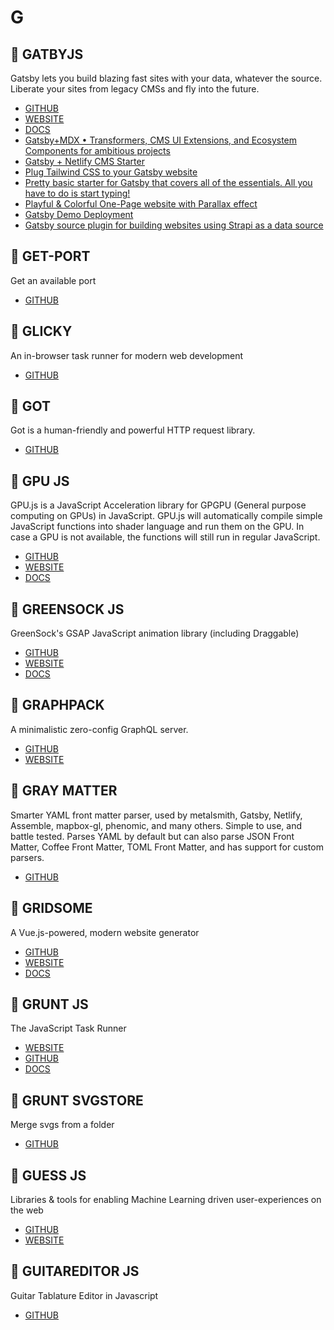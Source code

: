# G

## :rocket: GATBYJS

Gatsby lets you build blazing fast sites with your data, whatever the source. Liberate your sites from legacy CMSs and fly into the future.

* [GITHUB](https://github.com/gatsbyjs/gatsby)
* [WEBSITE](https://www.gatsbyjs.org/)
* [DOCS](https://www.gatsbyjs.org/docs/)
* [Gatsby+MDX • Transformers, CMS UI Extensions, and Ecosystem Components for ambitious projects](https://github.com/ChristopherBiscardi/gatsby-mdx)
* [Gatsby + Netlify CMS Starter](https://github.com/ahmadawais/gatsby-starter-netlify-cms-test)
* [Plug Tailwind CSS to your Gatsby website](https://github.com/muhajirdev/gatsby-plugin-tailwindcss)
* [Pretty basic starter for Gatsby that covers all of the essentials. All you have to do is start typing!](https://github.com/panr/gatsby-starter-hello-friend)
* [Playful & Colorful One-Page website with Parallax effect](https://github.com/LekoArts/gatsby-starter-portfolio-cara)
* [Gatsby Demo Deployment](https://github.com/wesbos/gatsby-demo)
* [Gatsby source plugin for building websites using Strapi as a data source](https://github.com/strapi/gatsby-source-strapi)

## :rocket: GET-PORT

Get an available port

* [GITHUB](https://github.com/sindresorhus/get-port)

## :rocket: GLICKY

An in-browser task runner for modern web development

* [GITHUB](https://github.com/alex-saunders/glicky)

## :rocket: GOT

Got is a human-friendly and powerful HTTP request library.

* [GITHUB](https://github.com/sindresorhus/got)

## :rocket: GPU JS

GPU.js is a JavaScript Acceleration library for GPGPU (General purpose computing on GPUs) in JavaScript. GPU.js will automatically compile simple JavaScript functions into shader language and run them on the GPU. In case a GPU is not available, the functions will still run in regular JavaScript.

* [GITHUB](https://github.com/gpujs/gpu.js)
* [WEBSITE](https://gpu.rocks/)
* [DOCS](https://github.com/gpujs/gpu.js#table-of-contents)

## :rocket: GREENSOCK JS

GreenSock's GSAP JavaScript animation library (including Draggable)

* [GITHUB](https://github.com/greensock/GreenSock-JS)
* [WEBSITE](https://greensock.com/)
* [DOCS](https://greensock.com/docs)

## :rocket: GRAPHPACK

A minimalistic zero-config GraphQL server.

* [GITHUB](https://github.com/glennreyes/graphpack)
* [WEBSITE](https://codesandbox.io/s/k3qrkl8qlv)

## :rocket: GRAY MATTER
  
Smarter YAML front matter parser, used by metalsmith, Gatsby, Netlify, Assemble, mapbox-gl, phenomic, and many others. Simple to use, and battle tested. Parses YAML by default but can also parse JSON Front Matter, Coffee Front Matter, TOML Front Matter, and has support for custom parsers.
  
* [GITHUB](https://github.com/jonschlinkert/gray-matter)

## :rocket: GRIDSOME

A Vue.js-powered, modern website generator

* [GITHUB](https://github.com/gridsome/gridsome)
* [WEBSITE](https://gridsome.org/)
* [DOCS](https://gridsome.org/docs)

## :rocket: GRUNT JS

The JavaScript Task Runner

* [WEBSITE](https://gruntjs.com/)
* [GITHUB](https://github.com/gruntjs/grunt)
* [DOCS](https://gruntjs.com/getting-started)

## :rocket: GRUNT SVGSTORE

Merge svgs from a folder

* [GITHUB](https://github.com/FWeinb/grunt-svgstore)

## :rocket: GUESS JS

Libraries & tools for enabling Machine Learning driven user-experiences on the web

* [GITHUB](https://github.com/guess-js/guess)
* [WEBSITE](https://guess-js.github.io/)

## :rocket: GUITAREDITOR JS

Guitar Tablature Editor in Javascript

* [GITHUB](https://github.com/fernandojsg/guitareditor.js)
